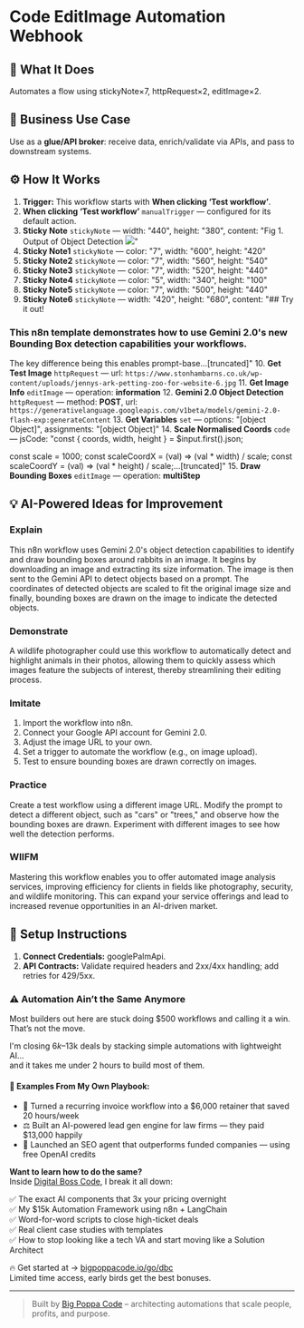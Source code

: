 # Code EditImage Automation Webhook
  ## 🚀 What It Does
  Automates a flow using stickyNote×7, httpRequest×2, editImage×2.
  
  ## 💼 Business Use Case
  Use as a **glue/API broker**: receive data, enrich/validate via APIs, and pass to downstream systems.
  
  ## ⚙️ How It Works
  1. **Trigger:** This workflow starts with **When clicking ‘Test workflow’**.
  2. **When clicking ‘Test workflow’** `manualTrigger` — configured for its default action.
3. **Sticky Note** `stickyNote` — width: "440", height: "380", content: "Fig 1. Output of Object Detection
![](https://res.cloudinary.com/daglih2g8/image/upload/f_auto,q_auto/v1/n8n-workflows/download_1_qmqyyo#full-width)"
4. **Sticky Note1** `stickyNote` — color: "7", width: "600", height: "420"
5. **Sticky Note2** `stickyNote` — color: "7", width: "560", height: "540"
6. **Sticky Note3** `stickyNote` — color: "7", width: "520", height: "440"
7. **Sticky Note4** `stickyNote` — color: "5", width: "340", height: "100"
8. **Sticky Note5** `stickyNote` — color: "7", width: "500", height: "440"
9. **Sticky Note6** `stickyNote` — width: "420", height: "680", content: "## Try it out!
### This n8n template demonstrates how to use Gemini 2.0's new Bounding Box detection capabilities your workflows.

The key difference being this enables prompt-base…[truncated]"
10. **Get Test Image** `httpRequest` — url: `https://www.stonhambarns.co.uk/wp-content/uploads/jennys-ark-petting-zoo-for-website-6.jpg`
11. **Get Image Info** `editImage` — operation: **information**
12. **Gemini 2.0 Object Detection** `httpRequest` — method: **POST**, url: `https://generativelanguage.googleapis.com/v1beta/models/gemini-2.0-flash-exp:generateContent`
13. **Get Variables** `set` — options: "[object Object]", assignments: "[object Object]"
14. **Scale Normalised Coords** `code` — jsCode: "const { coords, width, height } = $input.first().json;

const scale = 1000;
const scaleCoordX = (val) => (val * width) / scale;
const scaleCoordY = (val) => (val * height) / scale;…[truncated]"
15. **Draw Bounding Boxes** `editImage` — operation: **multiStep**
  
  ## 💡 AI-Powered Ideas for Improvement
  ### Explain
This n8n workflow uses Gemini 2.0's object detection capabilities to identify and draw bounding boxes around rabbits in an image. It begins by downloading an image and extracting its size information. The image is then sent to the Gemini API to detect objects based on a prompt. The coordinates of detected objects are scaled to fit the original image size and finally, bounding boxes are drawn on the image to indicate the detected objects.

### Demonstrate
A wildlife photographer could use this workflow to automatically detect and highlight animals in their photos, allowing them to quickly assess which images feature the subjects of interest, thereby streamlining their editing process.

### Imitate
1. Import the workflow into n8n.
2. Connect your Google API account for Gemini 2.0.
3. Adjust the image URL to your own.
4. Set a trigger to automate the workflow (e.g., on image upload).
5. Test to ensure bounding boxes are drawn correctly on images.

### Practice
Create a test workflow using a different image URL. Modify the prompt to detect a different object, such as "cars" or "trees," and observe how the bounding boxes are drawn. Experiment with different images to see how well the detection performs.

### WIIFM
Mastering this workflow enables you to offer automated image analysis services, improving efficiency for clients in fields like photography, security, and wildlife monitoring. This can expand your service offerings and lead to increased revenue opportunities in an AI-driven market.
  
  ## 🔧 Setup Instructions
  1. **Connect Credentials:** googlePalmApi.
2. **API Contracts:** Validate required headers and 2xx/4xx handling; add retries for 429/5xx.
  
### ⚠️ Automation Ain’t the Same Anymore

Most builders out here are stuck doing $500 workflows and calling it a win.  
That’s not the move.  

I'm closing $6k–$13k deals by stacking simple automations with lightweight AI...  
and it takes me under 2 hours to build most of them.

#### 🧠 Examples From My Own Playbook:
- 🔁 Turned a recurring invoice workflow into a $6,000 retainer that saved 20 hours/week  
- ⚖️ Built an AI-powered lead gen engine for law firms — they paid $13,000 happily  
- 🚀 Launched an SEO agent that outperforms funded companies — using free OpenAI credits  

**Want to learn how to do the same?**  
Inside [Digital Boss Code](https://bigpoppacode.io/go/dbc), I break it all down:

✅ The exact AI components that 3x your pricing overnight  
✅ My $15k Automation Framework using n8n + LangChain  
✅ Word-for-word scripts to close high-ticket deals  
✅ Real client case studies with templates  
✅ How to stop looking like a tech VA and start moving like a Solution Architect  

🔥 Get started at → [bigpoppacode.io/go/dbc](https://bigpoppacode.io/go/dbc)  
Limited time access, early birds get the best bonuses.

---
> Built by [Big Poppa Code](https://bigpoppacode.io) – architecting automations that scale people, profits, and purpose.
  